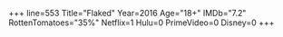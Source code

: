 +++
line=553
Title="Flaked"
Year=2016
Age="18+"
IMDb="7.2"
RottenTomatoes="35%"
Netflix=1
Hulu=0
PrimeVideo=0
Disney=0
+++

